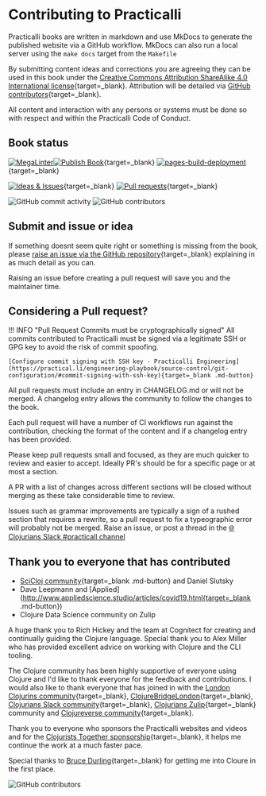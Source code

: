 # Contributing to Practicalli

Practicalli books are written in markdown and use MkDocs to generate the published website via a GitHub workflow.  MkDocs can also run a local server using the `make docs` target from the `Makefile`

By submitting content ideas and corrections you are agreeing they can be used in this book under the [Creative Commons Attribution ShareAlike 4.0 International license](https://creativecommons.org/licenses/by-sa/4.0/){target=_blank}.  Attribution will be detailed via [GitHub contributors](https://github.com/practicalli/clojure-data-science/graphs/contributors){target=_blank}.

All content and interaction with any persons or systems must be done so with respect and within the Practicalli Code of Conduct.

## Book status

[![MegaLinter](https://github.com/practicalli/clojure-data-science/actions/workflows/megalinter.yaml/badge.svg)](https://github.com/practicalli/clojure-data-science/actions/workflows/megalinter.yaml)[![Publish Book](https://github.com/practicalli/clojure-data-science/actions/workflows/publish-book.yaml/badge.svg)](https://github.com/practicalli/clojure-data-science/actions/workflows/publish-book.yaml){target=_blank}
[![pages-build-deployment](https://github.com/practicalli/clojure-data-science/actions/workflows/pages/pages-build-deployment/badge.svg)](https://github.com/practicalli/clojure-data-science/actions/workflows/pages/pages-build-deployment){target=_blank}

[![Ideas & Issues](https://img.shields.io/github/issues/practicalli/clojure-data-science?label=content%20ideas%20and%20issues&logoColor=green&style=for-the-badge)](https://github.com/practicalli/clojure-practicalli-content/issues){target=_blank}
[![Pull requests](https://img.shields.io/github/issues-pr/practicalli/clojure-data-science?style=for-the-badge)](https://github.com/practicalli/clojure-practicalli-content/pulls){target=_blank}

![GitHub commit activity](https://img.shields.io/github/commit-activity/m/practicalli/clojure-data-science?style=for-the-badge)
![GitHub contributors](https://img.shields.io/github/contributors/practicalli/clojure-data-science?style=for-the-badge&label=github%20contributors)

## Submit and issue or idea

If something doesnt seem quite right or something is missing from the book, please [raise an issue via the GitHub repository](https://github.com/practicalli/clojure-data-science/issues){target=_blank} explaining in as much detail as you can.

Raising an issue before creating a pull request will save you and the maintainer time.

## Considering a Pull request?

!!! INFO "Pull Request Commits must be cryptographically signed"
    All commits contributed to Practicalli must be signed via a legitimate SSH or GPG key to avoid the risk of commit spoofing.

    [Configure commit signing with SSH key - Practicalli Engineering](https://practical.li/engineering-playbook/source-control/git-configuration/#commit-signing-with-ssh-key){target=_blank .md-button}

All pull requests must include an entry in CHANGELOG.md or will not be merged.  A changelog entry allows the community to follow the changes to the book.

Each pull request will have a number of CI workflows run against the contribution, checking the format of the content and if a changelog entry has been provided.

Please keep pull requests small and focused, as they are much quicker to review and easier to accept.  Ideally PR's should be for a specific page or at most a section.

A PR with a list of changes across different sections will be closed without merging as these take considerable time to review.

Issues such as grammar improvements are typically a sign of a rushed section that requires a rewrite, so a pull request to fix a typeographic error will probably not be merged.  Raise an issue, or post a thread in the [:globe_with_meridians: Clojurians Slack #practicall channel](https://clojurians.slack.com/messages/practicalli)

## Thank you to everyone that has contributed

* [SciCloj community](https://scicloj.github.io/){target=_blank .md-button} and Daniel Slutsky
* Dave Leepmann and [Applied](http://www.appliedscience.studio/articles/covid19.html{target=_blank .md-button})
* Clojure Data Science community on Zulip

A huge thank you to Rich Hickey and the team at Cognitect for creating and continually guiding the Clojure language.  Special thank you to Alex Miller who has provided excellent advice on working with Clojure and the CLI tooling.

The Clojure community has been highly supportive of everyone using Clojure and I'd like to thank everyone for the feedback and contributions.  I would also like to thank everyone that has joined in with the [London Clojurins community](https://www.meetup.com/London-Clojurians/){target=_blank}, [ClojureBridgeLondon](https://clojurebridgelondon.github.io/){target=_blank}, [Clojurians Slack community](http://clojurians.net/){target=_blank}, [Clojurians Zulip](https://clojurians.zulipchat.com/){target=_blank} community and [Clojureverse community](https://clojureverse.org/){target=_blank}.

Thank you to everyone who sponsors the Practicalli websites and videos and for the [Clojurists Together sponsorship](https://www.clojuriststogether.org/){target=_blank}, it helps me continue the work at a much faster pace.

Special thanks to [Bruce Durling](https://twitter.com/otfrom){target=_blank} for getting me into Cloure in the first place.

![GitHub contributors](https://img.shields.io/github/contributors/practicalli/clojure-data-science?style=for-the-badge&label=github%20contributors)
